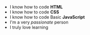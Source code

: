 * I know how to code **HTML**
* I know how to code **CSS**
* I know how to code Basic **JavaScript**
* I'm a very *passionate* person
* I truly love learning

